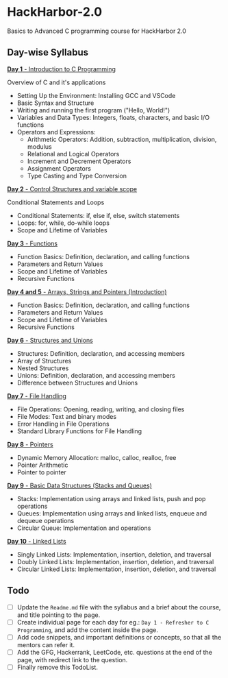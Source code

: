 # HackHarbor-2.0

Basics to Advanced C programming course for HackHarbor 2.0

<!-- Content goes here -->
## Day-wise Syllabus
[**Day 1** - Introduction to C Programming](<Day 1.md>)  

Overview of C and it's applications  
* Setting Up the Environment: Installing GCC and VSCode  
* Basic Syntax and Structure  
* Writing and running the first program ("Hello, World!")
* Variables and Data Types: Integers, floats, characters, and basic I/O functions
* Operators and Expressions: 
    * Arithmetic Operators: Addition, subtraction, multiplication, division, modulus
    * Relational and Logical Operators
    * Increment and Decrement Operators
    * Assignment Operators
    * Type Casting and Type Conversion

[**Day 2** - Control Structures and variable scope ](<Day 2.md>)  

Conditional Statements and Loops
* Conditional Statements: if, else if, else, switch statements  
* Loops: for, while, do-while loops
* Scope and Lifetime of Variables

[**Day 3** - Functions ](<Day 3.md>)  

* Function Basics: Definition, declaration, and calling functions
* Parameters and Return Values
* Scope and Lifetime of Variables
* Recursive Functions

[**Day 4 and 5** - Arrays, Strings and Pointers (Introduction) ](<Day 4_5.md>)  

* Function Basics: Definition, declaration, and calling functions
* Parameters and Return Values
* Scope and Lifetime of Variables
* Recursive Functions

[**Day 6** - Structures and Unions ](<Day 6.md>)  

* Structures: Definition, declaration, and accessing members
* Array of Structures
* Nested Structures
* Unions: Definition, declaration, and accessing members
* Difference between Structures and Unions

[**Day 7** - File Handling ](<Day 7.md>)  

* File Operations: Opening, reading, writing, and closing files
* File Modes: Text and binary modes
* Error Handling in File Operations
* Standard Library Functions for File Handling

[**Day 8** - Pointers ](<Day 8.md>)  

* Dynamic Memory Allocation: malloc, calloc, realloc, free
* Pointer Arithmetic
* Pointer to pointer

[**Day 9** - Basic Data Structures (Stacks and Queues)](<Day 9.md>)  

* Stacks: Implementation using arrays and linked lists, push and pop operations
* Queues: Implementation using arrays and linked lists, enqueue and dequeue operations
* Circular Queue: Implementation and operations

[**Day 10** - Linked Lists](<Day 10.md>)  

* Singly Linked Lists: Implementation, insertion, deletion, and traversal
* Doubly Linked Lists: Implementation, insertion, deletion, and traversal
* Circular Linked Lists: Implementation, insertion, deletion, and traversal

## Todo

- [ ] Update the `Readme.md` file with the syllabus and a brief about the course, and title pointing to the page.
- [ ] Create individual page for each day for eg.: `Day 1 - Refresher to C Programming`, and add the content inside the page.
- [ ] Add code snippets, and important definitions or concepts, so that all the mentors can refer it.
- [ ] Add the GFG, Hackerrank, LeetCode, etc. questions at the end of the page, with redirect link to the question.
- [ ] Finally remove this TodoList.

<!-- If there are more tasks you can update it here. -->
<!-- Be as creative as you want, keep it neat, and informative. -->
<!-- Use diagrams or images if necessary. -->
<!-- Fork the repo to contribute, and send a PR -->
